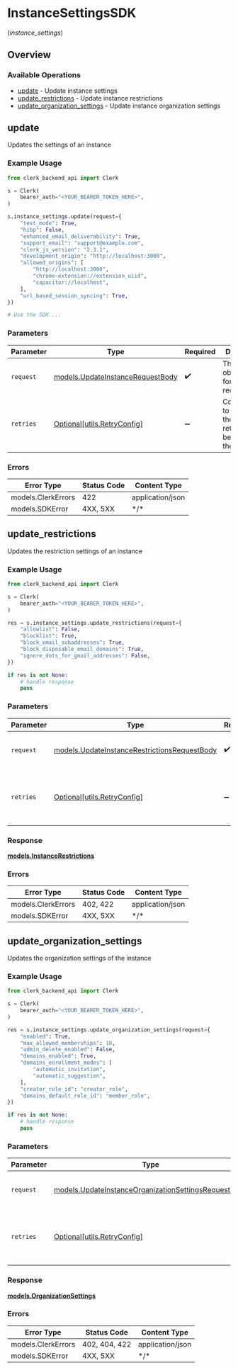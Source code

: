 # InstanceSettingsSDK
(*instance_settings*)

## Overview

### Available Operations

* [update](#update) - Update instance settings
* [update_restrictions](#update_restrictions) - Update instance restrictions
* [update_organization_settings](#update_organization_settings) - Update instance organization settings

## update

Updates the settings of an instance

### Example Usage

```python
from clerk_backend_api import Clerk

s = Clerk(
    bearer_auth="<YOUR_BEARER_TOKEN_HERE>",
)

s.instance_settings.update(request={
    "test_mode": True,
    "hibp": False,
    "enhanced_email_deliverability": True,
    "support_email": "support@example.com",
    "clerk_js_version": "2.3.1",
    "development_origin": "http://localhost:3000",
    "allowed_origins": [
        "http://localhost:3000",
        "chrome-extension://extension_uiid",
        "capacitor://localhost",
    ],
    "url_based_session_syncing": True,
})

# Use the SDK ...

```

### Parameters

| Parameter                                                                     | Type                                                                          | Required                                                                      | Description                                                                   |
| ----------------------------------------------------------------------------- | ----------------------------------------------------------------------------- | ----------------------------------------------------------------------------- | ----------------------------------------------------------------------------- |
| `request`                                                                     | [models.UpdateInstanceRequestBody](../../models/updateinstancerequestbody.md) | :heavy_check_mark:                                                            | The request object to use for the request.                                    |
| `retries`                                                                     | [Optional[utils.RetryConfig]](../../models/utils/retryconfig.md)              | :heavy_minus_sign:                                                            | Configuration to override the default retry behavior of the client.           |

### Errors

| Error Type         | Status Code        | Content Type       |
| ------------------ | ------------------ | ------------------ |
| models.ClerkErrors | 422                | application/json   |
| models.SDKError    | 4XX, 5XX           | \*/\*              |

## update_restrictions

Updates the restriction settings of an instance

### Example Usage

```python
from clerk_backend_api import Clerk

s = Clerk(
    bearer_auth="<YOUR_BEARER_TOKEN_HERE>",
)

res = s.instance_settings.update_restrictions(request={
    "allowlist": False,
    "blocklist": True,
    "block_email_subaddresses": True,
    "block_disposable_email_domains": True,
    "ignore_dots_for_gmail_addresses": False,
})

if res is not None:
    # handle response
    pass

```

### Parameters

| Parameter                                                                                             | Type                                                                                                  | Required                                                                                              | Description                                                                                           |
| ----------------------------------------------------------------------------------------------------- | ----------------------------------------------------------------------------------------------------- | ----------------------------------------------------------------------------------------------------- | ----------------------------------------------------------------------------------------------------- |
| `request`                                                                                             | [models.UpdateInstanceRestrictionsRequestBody](../../models/updateinstancerestrictionsrequestbody.md) | :heavy_check_mark:                                                                                    | The request object to use for the request.                                                            |
| `retries`                                                                                             | [Optional[utils.RetryConfig]](../../models/utils/retryconfig.md)                                      | :heavy_minus_sign:                                                                                    | Configuration to override the default retry behavior of the client.                                   |

### Response

**[models.InstanceRestrictions](../../models/instancerestrictions.md)**

### Errors

| Error Type         | Status Code        | Content Type       |
| ------------------ | ------------------ | ------------------ |
| models.ClerkErrors | 402, 422           | application/json   |
| models.SDKError    | 4XX, 5XX           | \*/\*              |

## update_organization_settings

Updates the organization settings of the instance

### Example Usage

```python
from clerk_backend_api import Clerk

s = Clerk(
    bearer_auth="<YOUR_BEARER_TOKEN_HERE>",
)

res = s.instance_settings.update_organization_settings(request={
    "enabled": True,
    "max_allowed_memberships": 10,
    "admin_delete_enabled": False,
    "domains_enabled": True,
    "domains_enrollment_modes": [
        "automatic_invitation",
        "automatic_suggestion",
    ],
    "creator_role_id": "creator_role",
    "domains_default_role_id": "member_role",
})

if res is not None:
    # handle response
    pass

```

### Parameters

| Parameter                                                                                                             | Type                                                                                                                  | Required                                                                                                              | Description                                                                                                           |
| --------------------------------------------------------------------------------------------------------------------- | --------------------------------------------------------------------------------------------------------------------- | --------------------------------------------------------------------------------------------------------------------- | --------------------------------------------------------------------------------------------------------------------- |
| `request`                                                                                                             | [models.UpdateInstanceOrganizationSettingsRequestBody](../../models/updateinstanceorganizationsettingsrequestbody.md) | :heavy_check_mark:                                                                                                    | The request object to use for the request.                                                                            |
| `retries`                                                                                                             | [Optional[utils.RetryConfig]](../../models/utils/retryconfig.md)                                                      | :heavy_minus_sign:                                                                                                    | Configuration to override the default retry behavior of the client.                                                   |

### Response

**[models.OrganizationSettings](../../models/organizationsettings.md)**

### Errors

| Error Type         | Status Code        | Content Type       |
| ------------------ | ------------------ | ------------------ |
| models.ClerkErrors | 402, 404, 422      | application/json   |
| models.SDKError    | 4XX, 5XX           | \*/\*              |